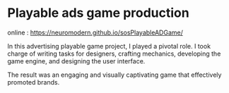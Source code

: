 # Playable ads game production

online : https://neuromodern.github.io/sosPlayableADGame/

In this advertising playable game project, I played a pivotal role. I took charge of writing tasks for designers, crafting mechanics, developing the game engine, and designing the user interface. 

The result was an engaging and visually captivating game that effectively promoted brands.
